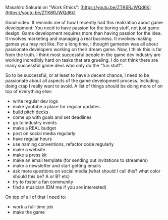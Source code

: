 Masahiro Sakurai on "Work Ethics":
[https://youtu.be/ZTK6RJWQd6k](https://youtu.be/ZTK6RJWQd6k)

Good video. It reminds me of how I recently had this realization about game development: You need to have passion for the boring stuff, not just game design. Game development requires more than having passion for the idea. It involves marketing and managing a real business. It involves making games you may not like. For a long time, I thought gamedev was all about passionate developers working on their dream game. Now, I think this is far from the truth. I think most successful people in the game dev industry are working incredibly hard on tasks that are grueling. I do not think there are many successful game devs who only do the "fun stuff". 

So to be successful, or at least to have a decent chance, I need to be passionate about all aspects of the game development process. Including doing crap I really want to avoid. 
A list of things should be doing more of on top of everything else:
- write regular dev logs
- make youtube a place for regular updates.
- build pitch decks
- come up with goals and set deadlines
- go to industry events
- make a REAL budget
- post on social media regularly
- have regular hours
- use naming conventions, refactor code regularly
- make a website
- make a press kit
- make an email template (for sending out invitations to streamers)
- make a newsletter and start getting emails
- ask more questions on social media (what should I call this? what color should this be? A or B? etc)
- try to foster a fan community
- find a musician (DM me if you are interested)

On top of all of that I need to:
- work a full-time job
- make the game